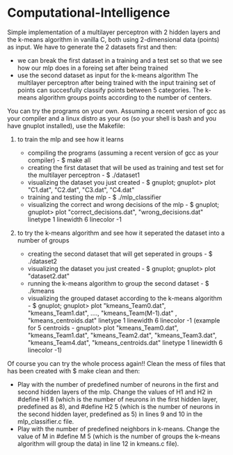 # Computational-Intelligence

Simple implementation of a multilayer perceptron with 2 hidden layers and the k-means algorithm in vanilla C, both using 2-dimensional data (points) as input. We have to generate the 2 datasets first and then:
* we can break the first dataset in a training and a test set so that we see how our mlp does in a foreing set after being trained
* use the second dataset as input for the k-means algorithm
The multilayer perceptron after being trained with the input training set of points can succesfully classify points between 5 categories. The k-means algorithm groups points according to the number of centers. 




You can try the programs on your own. Assuming a recent version of gcc as your compiler and a linux distro as your os (so your shell is bash and you have gnuplot installed), use the Makefile:


1. to train the mlp and see how it learns
    * compiling the programs (assuming a recent version of gcc as your compiler) - $ make all
    * creating the first dataset that will be used as training and test set for the multilayer perceptron - $ ./dataset1
    * visualizing the dataset you just created - $ gnuplot; gnuplot> plot "C1.dat", "C2.dat", "C3.dat", "C4.dat"
    * training and testing the mlp - $ ./mlp_classifier
    * visualizing the correct and wrong decisions of the mlp - $ gnuplot; gnuplot> plot "correct_decisions.dat", "wrong_decisions.dat" linetype 1 linewidth 6 linecolor -1
  
  
2. to try the k-means algorithm and see how it seperated the dataset into a number of groups
    * creating the second dataset that will get seperated in groups - $ ./dataset2
    * visualizing the dataset you just created - $ gnuplot; gnuplot> plot "dataset2.dat"
    * running the k-means algorithm to group the second dataset - $ ./kmeans
    * visualizing the grouped dataset according to the k-means algorithm - $ gnuplot; gnuplot> plot "kmeans_Team0.dat", "kmeans_Team1.dat", ...., "kmeans_Team(M-1).dat" , "kmeans_centroids.dat" linetype 1 linewidth 6 linecolor -1 (example for 5 centroids - gnuplot> plot "kmeans_Team0.dat", "kmeans_Team1.dat", "kmeans_Team2.dat", "kmeans_Team3.dat", "kmeans_Team4.dat", "kmeans_centroids.dat" linetype 1 linewidth 6 linecolor -1)
     
     
     
     
     
Of course you can try the whole process again!! Clean the mess of files that has been created with $ make clean and then:
* Play with the number of predefined number of neurons in the first and second hidden layers of the mlp. Change the values of H1 and H2 in #define H1 8 (which is the number of neurons in the first hidden layer, predefined as 8), and #define H2 5 (which is the number of neurons in the second hidden layer, predefined as 5) in lines 9 and 10 in the mlp_classifier.c file.
* Play with the number of predefined neighbors in k-means. Change the value of M in #define M 5 (which is the number of groups the k-means algorithm will group the data) in line 12 in kmeans.c file).
